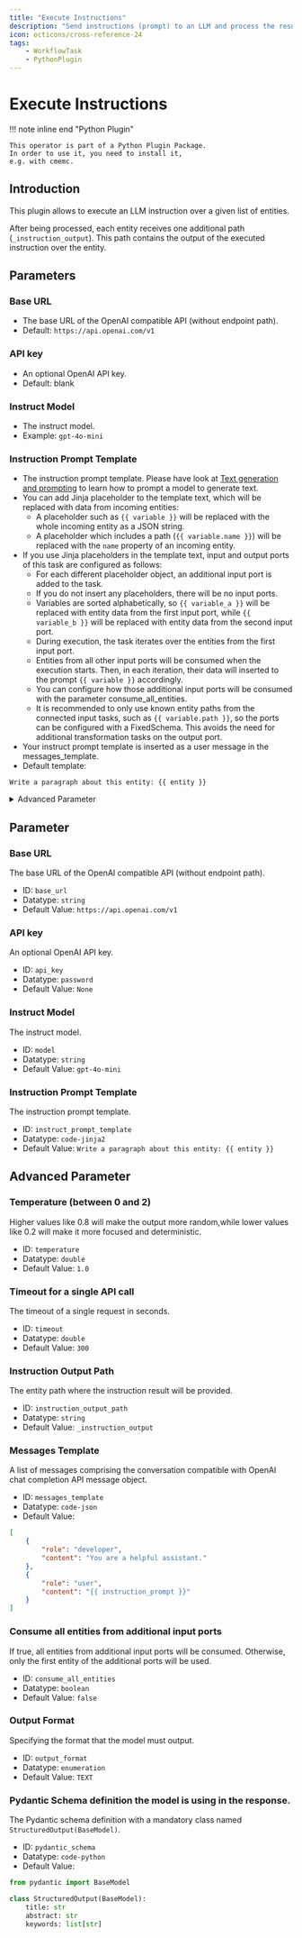 ```yaml
---
title: "Execute Instructions"
description: "Send instructions (prompt) to an LLM and process the result."
icon: octicons/cross-reference-24
tags: 
    - WorkflowTask
    - PythonPlugin
---
```

# Execute Instructions
<!-- This file was generated - DO NOT CHANGE IT MANUALLY -->

!!! note inline end "Python Plugin"

    This operator is part of a Python Plugin Package.
    In order to use it, you need to install it,
    e.g. with cmemc.


## Introduction

This plugin allows to execute an LLM instruction over a given list of entities.

After being processed, each entity receives one additional path (`_instruction_output`).
This path contains the output of the executed instruction over the entity.

## Parameters

### <a id="parameter_doc_base_url">Base URL </a>

- The base URL of the OpenAI compatible API (without endpoint path).
- Default: `https://api.openai.com/v1`

### <a id="parameter_doc_api_key">API key </a>

- An optional OpenAI API key.
- Default: blank

### <a id="parameter_doc_model">Instruct Model </a>

- The instruct model.
- Example: `gpt-4o-mini`

### <a id="parameter_doc_instruct_prompt_template">Instruction Prompt Template </a>

- The instruction prompt template. Please have look at
  [Text generation and prompting](https://platform.openai.com/docs/guides/text?api-mode=chat)
  to learn how to prompt a model to generate text.
- You can add Jinja placeholder to the template text, which will be replaced with data from
  incoming entities:
    - A placeholder such as `{{ variable }}` will be replaced with the whole incoming entity
      as a JSON string.
    - A placeholder which includes a path (`{{ variable.name }}`) will be replaced with the
      `name` property of an incoming entity.
- If you use Jinja placeholders in the template text, input and output ports of this task are
  configured as follows:
    - For each different placeholder object, an additional input port is added to the task.
    - If you do not insert any placeholders, there will be no input ports.
    - Variables are sorted alphabetically, so `{{ variable_a }}` will be replaced with entity
      data from the first input port, while `{{ variable_b }}` will be replaced with entity
      data from the second input port.
    - During execution, the task iterates over the entities from the first input port.
    - Entities from all other input ports will be consumed when the execution starts. Then, in
      each iteration, their data will inserted to the prompt `{{ variable }}` accordingly.
    - You can configure how those additional input ports will be consumed with the parameter
      <a id="parameter_doc_consume_all_entities">consume_all_entities</a>.
    - It is recommended to only use known entity paths from the connected input tasks, such as
      `{{ variable.path }}`, so the ports can be configured with a FixedSchema.
      This avoids the need for additional transformation tasks on the output port.
- Your instruct prompt template is inserted as a user message in
  the <a id="parameter_doc_messages_template">messages_template</a>.
- Default template:
``` jinja2
Write a paragraph about this entity: {{ entity }}
```

<details>
<summary>Advanced Parameter</summary>

### <a id="parameter_doc_temperature">Temperature (between 0 and 2)  - Advanced Parameter</a>

- Higher values like 0.8 will make the output more random,while lower values like 0.2 will make it more focused and deterministic.
- Default: `1.0`

### <a id="parameter_doc_timeout">Timeout for a single API call  - Advanced Parameter</a>

- The timeout of a single request in seconds.
- Default: `300`

### <a id="parameter_doc_instruction_output_path">Instruction Output Path  - Advanced Parameter</a>

- The entity path where the instruction result will be provided.
- Default: `_instruction_output`

### <a id="parameter_doc_messages_template">Messages Template  - Advanced Parameter</a>

- A list of messages comprising the conversation compatible with OpenAI
        chat completion API message object.
- Have look at [Message roles and instruction following](https://platform.openai.com/docs/guides/text#message-roles-and-instruction-following)
  to learn about different levels of priority to messages with different roles.
- Default messages template:
``` json
[
    {
        "role": "developer",
        "content": "You are a helpful assistant."
    },
    {
        "role": "user",
        "content": "{{ instruction_prompt }}"
    }
]
```

### <a id="parameter_doc_consume_all_entities">Consume all entities from additional input ports  - Advanced Parameter</a>

- If true, all entities from additional input ports will be consumed.
        Otherwise, only the first entity of the additional ports will be used.
- Be aware that all entities are loaded in memory.
- Default: `False`

### <a id="parameter_doc_output_format">Output Format  - Advanced Parameter</a>

- Specifying the format that the model must output.
- Possible values:
    - TEXT: Standard text output.
    - STRUCTURED_OUTPUT: Structured output following a given schema. Add your schema as Pydantic
      model here: <a id="parameter_doc_pydantic_schema">pydantic_schema</a>
    - JSON_MODE: JSON mode is a more basic version of the Structured Outputs feature.
      While JSON mode ensures that model output is valid JSON, Structured Outputs
      reliably matches the model's output to the schema you specify. If you want to request
      a specified structure, you can add it to
      <a id="parameter_doc_instruct_prompt_template">instruct_prompt_template</a>
- Default: `OutputFormat.TEXT`

### <a id="parameter_doc_pydantic_schema">Pydantic Schema definition the model is using in the response.  - Advanced Parameter</a>

- The Pydantic schema definition with a mandatory class named
        `StructuredOutput(BaseModel)`.
- This field is only used when <a id="parameter_doc_output_format">output_format</a>
  is set to `STRUCTURED_OUTPUT`.
- A schema may have up to 100 object properties total, with up to 5 levels of nesting.
- The total string length of all property names, definition names, enum values,
  and const values cannot exceed 15,000 characters.
- Default:
``` python
from pydantic import BaseModel

class StructuredOutput(BaseModel):
    title: str
    abstract: str
    keywords: list[str]

```
</details>


## Parameter

### Base URL

The base URL of the OpenAI compatible API (without endpoint path).

- ID: `base_url`
- Datatype: `string`
- Default Value: `https://api.openai.com/v1`



### API key

An optional OpenAI API key.

- ID: `api_key`
- Datatype: `password`
- Default Value: `None`



### Instruct Model

The instruct model.

- ID: `model`
- Datatype: `string`
- Default Value: `gpt-4o-mini`



### Instruction Prompt Template

The instruction prompt template.

- ID: `instruct_prompt_template`
- Datatype: `code-jinja2`
- Default Value: `Write a paragraph about this entity: {{ entity }}`





## Advanced Parameter

### Temperature (between 0 and 2)

Higher values like 0.8 will make the output more random,while lower values like 0.2 will make it more focused and deterministic.

- ID: `temperature`
- Datatype: `double`
- Default Value: `1.0`



### Timeout for a single API call

The timeout of a single request in seconds.

- ID: `timeout`
- Datatype: `double`
- Default Value: `300`



### Instruction Output Path

The entity path where the instruction result will be provided.

- ID: `instruction_output_path`
- Datatype: `string`
- Default Value: `_instruction_output`



### Messages Template

A list of messages comprising the conversation compatible with OpenAI chat completion API message object.

- ID: `messages_template`
- Datatype: `code-json`
- Default Value:
``` json
[
    {
        "role": "developer",
        "content": "You are a helpful assistant."
    },
    {
        "role": "user",
        "content": "{{ instruction_prompt }}"
    }
]
```



### Consume all entities from additional input ports

If true, all entities from additional input ports will be consumed. Otherwise, only the first entity of the additional ports will be used.

- ID: `consume_all_entities`
- Datatype: `boolean`
- Default Value: `false`



### Output Format

Specifying the format that the model must output.

- ID: `output_format`
- Datatype: `enumeration`
- Default Value: `TEXT`



### Pydantic Schema definition the model is using in the response.

The Pydantic schema definition with a mandatory class named `StructuredOutput(BaseModel)`.

- ID: `pydantic_schema`
- Datatype: `code-python`
- Default Value:
``` python
from pydantic import BaseModel

class StructuredOutput(BaseModel):
    title: str
    abstract: str
    keywords: list[str]

```



